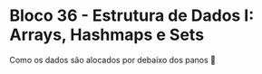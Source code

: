 # Bloco 36 - Estrutura de Dados I: Arrays, Hashmaps e Sets

Como os dados são alocados por debaixo dos panos :school:
